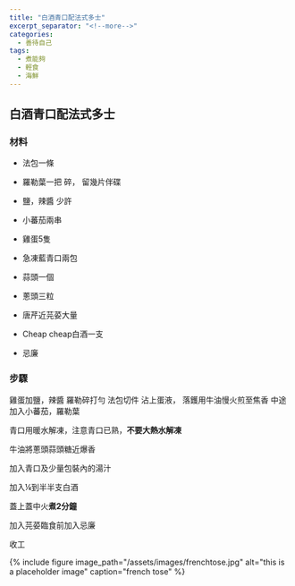 ```yaml
---
title: "白酒青口配法式多士"
excerpt_separator: "<!--more-->"
categories:
  - 善待自己
tags:
  - 煮能夠
  - 輕食
  - 海鮮
---
```


## 白酒青口配法式多士 

### 材料

* 法包一條
* 羅勒葉一把 碎， 留幾片伴碟
* 鹽，辣醬 少許
* 小蕃茄兩串
* 雞蛋5隻

* 急凍藍青口兩包
* 蒜頭一個
* 蔥頭三粒
* 唐芹近芫荽大量
* Cheap cheap白酒一支
* 忌廉


### 步驟

雞蛋加鹽，辣醬 羅勒碎打勻
法包切件
沾上蛋液， 落鑊用牛油慢火煎至焦香
中途加入小蕃茄，羅勒葉


青口用暖水解凍，注意青口已熟，**不要大熱水解凍**


牛油將蔥頭蒜頭糖近爆香


加入青口及少量包裝內的湯汁


加入¼到半半支白酒


蓋上蓋中火**煮2分鐘** 


加入芫荽臨食前加入忌廉


收工

{% include figure image_path="/assets/images/frenchtose.jpg" alt="this is a placeholder image" caption="french tose" %}



